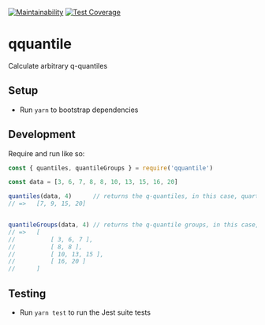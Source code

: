 [![Maintainability](https://api.codeclimate.com/v1/badges/e2a2afcf3c697aac3f1a/maintainability)](https://codeclimate.com/github/nscarlson/qquantile/maintainability)
[![Test Coverage](https://api.codeclimate.com/v1/badges/e2a2afcf3c697aac3f1a/test_coverage)](https://codeclimate.com/github/nscarlson/qquantile/test_coverage)

# qquantile
Calculate arbitrary q-quantiles

## Setup
- Run `yarn` to bootstrap dependencies

## Development
Require and run like so: 

```js
const { quantiles, quantileGroups } = require('qquantile')

const data = [3, 6, 7, 8, 8, 10, 13, 15, 16, 20]

quantiles(data, 4)      // returns the q-quantiles, in this case, quartiles
// =>   [7, 9, 15, 20]


quantileGroups(data, 4) // returns the q-quantile groups, in this case, all quartile groups
// =>   [
//          [ 3, 6, 7 ],
//          [ 8, 8 ],
//          [ 10, 13, 15 ],
//          [ 16, 20 ]
//      ]
```

## Testing
- Run `yarn test` to run the Jest suite tests
